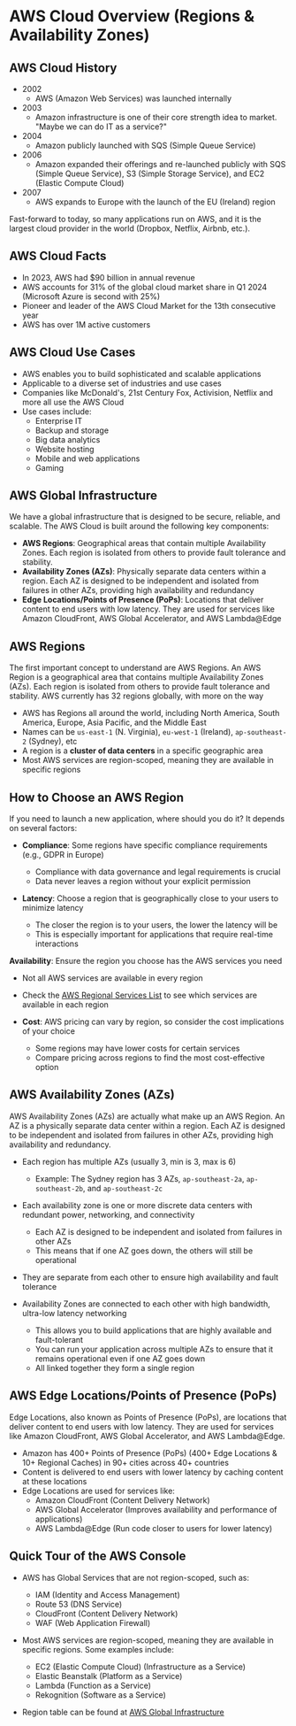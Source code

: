 # AWS Cloud Overview (Regions & Availability Zones)

## AWS Cloud History

- 2002
  - AWS (Amazon Web Services) was launched internally
- 2003
  - Amazon infrastructure is one of their core strength idea to market. "Maybe we can do IT as a service?"
- 2004
  - Amazon publicly launched with SQS (Simple Queue Service)
- 2006
  - Amazon expanded their offerings and re-launched publicly with SQS (Simple Queue Service), S3 (Simple Storage Service), and EC2 (Elastic Compute Cloud)
- 2007
  - AWS expands to Europe with the launch of the EU (Ireland) region

Fast-forward to today, so many applications run on AWS, and it is the largest cloud provider in the world (Dropbox, Netflix, Airbnb, etc.).

## AWS Cloud Facts

- In 2023, AWS had $90 billion in annual revenue
- AWS accounts for 31% of the global cloud market share in Q1 2024 (Microsoft Azure is second with 25%)
- Pioneer and leader of the AWS Cloud Market for the 13th consecutive year
- AWS has over 1M active customers

## AWS Cloud Use Cases

- AWS enables you to build sophisticated and scalable applications
- Applicable to a diverse set of industries and use cases
- Companies like McDonald's, 21st Century Fox, Activision, Netflix and more all use the AWS Cloud
- Use cases include:
  - Enterprise IT
  - Backup and storage
  - Big data analytics
  - Website hosting
  - Mobile and web applications
  - Gaming

## AWS Global Infrastructure

We have a global infrastructure that is designed to be secure, reliable, and scalable. The AWS Cloud is built around the following key components:

- **AWS Regions**: Geographical areas that contain multiple Availability Zones. Each region is isolated from others to provide fault tolerance and stability.
- **Availability Zones (AZs)**: Physically separate data centers within a region. Each AZ is designed to be independent and isolated from failures in other AZs, providing high availability and redundancy
- **Edge Locations/Points of Presence (PoPs)**: Locations that deliver content to end users with low latency. They are used for services like Amazon CloudFront, AWS Global Accelerator, and AWS Lambda@Edge

## AWS Regions

The first important concept to understand are AWS Regions. An AWS Region is a geographical area that contains multiple Availability Zones (AZs). Each region is isolated from others to provide fault tolerance and stability. AWS currently has 32 regions globally, with more on the way

- AWS has Regions all around the world, including North America, South America, Europe, Asia Pacific, and the Middle East
- Names can be `us-east-1` (N. Virginia), `eu-west-1` (Ireland), `ap-southeast-2` (Sydney), etc
- A region is a **cluster of data centers** in a specific geographic area
- Most AWS services are region-scoped, meaning they are available in specific regions

## How to Choose an AWS Region

If you need to launch a new application, where should you do it? It depends on several factors:

- **Compliance**: Some regions have specific compliance requirements (e.g., GDPR in Europe)

  - Compliance with data governance and legal requirements is crucial
  - Data never leaves a region without your explicit permission

- **Latency**: Choose a region that is geographically close to your users to minimize latency
  - The closer the region is to your users, the lower the latency will be
  - This is especially important for applications that require real-time interactions

**Availability**: Ensure the region you choose has the AWS services you need

- Not all AWS services are available in every region
- Check the [AWS Regional Services List](https://aws.amazon.com/about-aws/global-infrastructure/regional-product-services/) to see which services are available in each region

- **Cost**: AWS pricing can vary by region, so consider the cost implications of your choice
  - Some regions may have lower costs for certain services
  - Compare pricing across regions to find the most cost-effective option

## AWS Availability Zones (AZs)

AWS Availability Zones (AZs) are actually what make up an AWS Region. An AZ is a physically separate data center within a region. Each AZ is designed to be independent and isolated from failures in other AZs, providing high availability and redundancy.

- Each region has multiple AZs (usually 3, min is 3, max is 6)

  - Example: The Sydney region has 3 AZs, `ap-southeast-2a`, `ap-southeast-2b`, and `ap-southeast-2c`

- Each availability zone is one or more discrete data centers with redundant power, networking, and connectivity

  - Each AZ is designed to be independent and isolated from failures in other AZs
  - This means that if one AZ goes down, the others will still be operational

- They are separate from each other to ensure high availability and fault tolerance

- Availability Zones are connected to each other with high bandwidth, ultra-low latency networking

  - This allows you to build applications that are highly available and fault-tolerant
  - You can run your application across multiple AZs to ensure that it remains operational even if one AZ goes down
  - All linked together they form a single region

## AWS Edge Locations/Points of Presence (PoPs)

Edge Locations, also known as Points of Presence (PoPs), are locations that deliver content to end users with low latency. They are used for services like Amazon CloudFront, AWS Global Accelerator, and AWS Lambda@Edge.

- Amazon has 400+ Points of Presence (PoPs) (400+ Edge Locations & 10+ Regional Caches) in 90+ cities across 40+ countries
- Content is delivered to end users with lower latency by caching content at these locations
- Edge Locations are used for services like:
  - Amazon CloudFront (Content Delivery Network)
  - AWS Global Accelerator (Improves availability and performance of applications)
  - AWS Lambda@Edge (Run code closer to users for lower latency)

## Quick Tour of the AWS Console

- AWS has Global Services that are not region-scoped, such as:

  - IAM (Identity and Access Management)
  - Route 53 (DNS Service)
  - CloudFront (Content Delivery Network)
  - WAF (Web Application Firewall)

- Most AWS services are region-scoped, meaning they are available in specific regions. Some examples include:

  - EC2 (Elastic Compute Cloud) (Infrastructure as a Service)
  - Elastic Beanstalk (Platform as a Service)
  - Lambda (Function as a Service)
  - Rekognition (Software as a Service)

- Region table can be found at [AWS Global Infrastructure](https://aws.amazon.com/about-aws/global-infrastructure/regional-product-services/)
